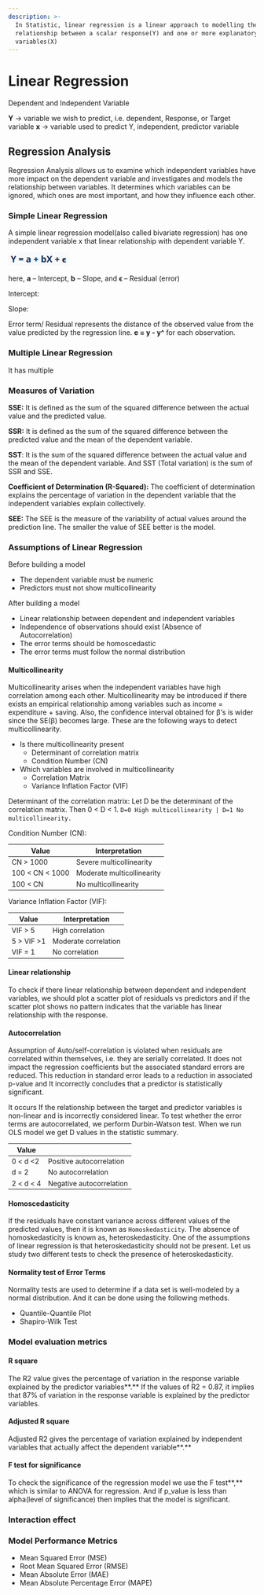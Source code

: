 ```yaml
---
description: >-
  In Statistic, linear regression is a linear approach to modelling the
  relationship between a scalar response(Y) and one or more explanatory
  variables(X)
---
```


# Linear Regression

Dependent and Independent Variable

**Y** -> variable we wish to predict, i.e. dependent, Response, or Target variable                            **x** -> variable used to predict Y, independent, predictor variable

## Regression Analysis

Regression Analysis allows us to examine which independent variables have more impact on the dependent variable and investigates and models the relationship between variables. It determines which variables can be ignored, which ones are most important, and how they influence each other.&#x20;

### Simple Linear Regression

A simple linear regression model(also called bivariate regression) has one independent variable x that linear relationship with dependent variable Y.

![](<../../.gitbook/assets/image (16).png>)

here,  **a** – Intercept,  **b** – Slope, and  **ϵ** – Residual (error)

Intercept:                                                                 &#x20;

Slope:&#x20;

Error term/ Residual represents the distance of the observed value from the value predicted by the regression line.   **e = y - y^** for each observation.

### Multiple Linear Regression

It has multiple&#x20;

### Measures of Variation <a href="#4.2-measures-of-variation" id="4.2-measures-of-variation"></a>

**SSE:** It is defined as the sum of the squared difference between the actual value and the predicted value.

**SSR:** It is defined as the sum of the squared difference between the predicted value and the mean of the dependent variable.

**SST**: It is the sum of the squared difference between the actual value and the mean of the dependent variable. And SST (Total variation) is the sum of SSR and SSE.

**Coefficient of Determination (R-Squared):** The coefficient of determination explains the percentage of variation in the dependent variable that the independent variables explain collectively.&#x20;

**SEE:** The SEE is the measure of the variability of actual values around the prediction line. The smaller the value of SEE better is the model.

### Assumptions of Linear Regression

Before building a model

* The dependent variable must be numeric
* Predictors must not show multicollinearity

After building a model

* Linear relationship between dependent and independent variables
* Independence of observations should exist (Absence of Autocorrelation)
* The error terms should be homoscedastic
* The error terms must follow the normal distribution

#### Multicollinearity

Multicollinearity arises when the independent variables have high correlation among each other. Multicollinearity may be introduced if there exists an empirical relationship among variables such as income = expenditure + saving. Also, the confidence interval obtained for β’s is wider since the SE(β) becomes large. These are the following ways to detect multicollinearity.&#x20;

* Is there multicollinearity present&#x20;
  * Determinant of correlation matrix
  * Condition Number (CN)
* Which variables are involved in multicollinearity
  * Correlation Matrix
  * Variance Inflation Factor (VIF)

Determinant of the correlation matrix: Let D be the determinant of the correlation matrix. Then 0 < D < 1. `D=0 High multicollinearity | D=1 No multicollinearity.`

Condition Number (CN):&#x20;

| Value           | Interpretation             |
| --------------- | -------------------------- |
| CN > 1000       | Severe multicollinearity   |
| 100 < CN < 1000 | Moderate multicollinearity |
| 100 < CN        | No multicollinearity       |

Variance Inflation Factor (VIF):

| Value       | Interpretation       |
| ----------- | -------------------- |
| VIF > 5     | High correlation     |
| 5 > VIF >1  | Moderate correlation |
| VIF = 1     | No correlation       |

#### Linear relationship

To check if there linear relationship between dependent and independent variables, we should plot a scatter plot of residuals vs predictors and if the scatter plot shows no pattern indicates that the variable has linear relationship with the response.&#x20;

#### Autocorrelation

Assumption of Auto/self-correlation is violated when residuals are correlated within themselves, i.e. they are serially correlated. It does not impact the regression coefficients but the associated standard errors are reduced. This reduction in standard error leads to a reduction in associated p-value and It incorrectly concludes that a predictor is statistically significant.

It occurs If the relationship between the target and predictor variables is non-linear and is incorrectly considered linear. To test whether the error terms are autocorrelated, we perform Durbin-Watson test. When we run OLS model we get D values in the statistic summary.&#x20;

| Value      |                           |
| ---------- | ------------------------- |
| 0 < d <2   |  Positive autocorrelation |
| d = 2      | No autocorrelation        |
| 2 < d < 4  | Negative autocorrelation  |

#### Homoscedasticity

If the residuals have constant variance across different values of the predicted values, then it is known as `Homoskedasticity`. The absence of homoskedasticity is known as, heteroskedasticity. One of the assumptions of linear regression is that heteroskedasticity should not be present. Let us study two different tests to check the presence of heteroskedasticity.&#x20;

#### Normality test of Error Terms

Normality tests are used to determine if a data set is well-modeled by a normal distribution. And it can be done using the following methods.

* Quantile-Quantile Plot
* Shapiro-Wilk Test



### Model evaluation metrics

#### **R square**

The R2 value gives the percentage of variation in the response variable explained by the predictor variables**.** If the values of R2 = 0.87, it implies that 87% of variation in the response variable is explained by the predictor variables.&#x20;

#### **Adjusted R square**

Adjusted R2 gives the percentage of variation explained by independent variables that actually affect the dependent variable**.**&#x20;

#### **F test for significance**

To check the significance of the regression model we use the F test**,** which is similar to ANOVA for regression. And if p\_value is less than alpha(level of significance) then implies that the model is significant.

### Interaction effect



### Model Performance Metrics

* Mean Squared Error (MSE)
* Root Mean Squared Error (RMSE)
* Mean Absolute Error (MAE)
* Mean Absolute Percentage Error (MAPE)

